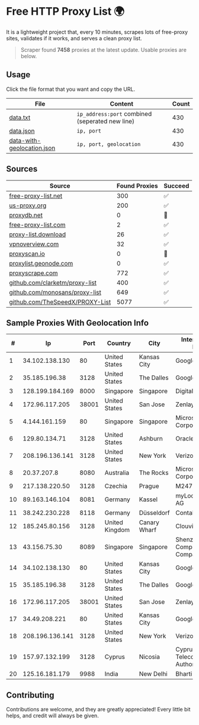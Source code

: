 
# Free HTTP Proxy List 🌍

It is a lightweight project that, every 10 minutes, scrapes lots of free-proxy sites, validates if it works, and serves a clean proxy list.


> Scraper found **7458** proxies at the latest update. Usable proxies are below.

## Usage

Click the file format that you want and copy the URL.


|File|Content|Count|
|----|-------|-----|
|[data.txt](https://raw.githubusercontent.com/themiralay/Proxy-List-World/master/data.txt)|`ip_address:port` combined (seperated new line)|430|
|[data.json](https://raw.githubusercontent.com/themiralay/Proxy-List-World/master/data.json)|`ip, port`|430|
|[data-with-geolocation.json](https://raw.githubusercontent.com/themiralay/Proxy-List-World/master/data-with-geolocation.json)|`ip, port, geolocation`|430|

## Sources

|Source|Found Proxies|Succeed|
|------|-------------|-------|
|[free-proxy-list.net](https://free-proxy-list.net)|300|✅|
|[us-proxy.org](https://www.us-proxy.org)|200|✅|
|[proxydb.net](http://proxydb.net)|0|🚫|
|[free-proxy-list.com](https://free-proxy-list.com/?page=&port=&type%5B%5D=http&type%5B%5D=https&up_time=0&search=Search)|2|✅|
|[proxy-list.download](https://www.proxy-list.download/HTTP)|26|✅|
|[vpnoverview.com](https://vpnoverview.com/privacy/anonymous-browsing/free-proxy-servers)|32|✅|
|[proxyscan.io](https://www.proxyscan.io)|0|🚫|
|[proxylist.geonode.com](https://proxylist.geonode.com/api/proxy-list?limit=300&page=1&sort_by=lastChecked&sort_type=desc&protocols=http,https)|0|✅|
|[proxyscrape.com](https://api.proxyscrape.com/v2/?request=displayproxies&protocol=http&timeout=10000&country=all&ssl=all&anonymity=all)|772|✅|
|[github.com/clarketm/proxy-list](https://raw.githubusercontent.com/clarketm/proxy-list/master/proxy-list-raw.txt)|400|✅|
|[github.com/monosans/proxy-list](https://raw.githubusercontent.com/monosans/proxy-list/main/proxies/http.txt)|649|✅|
|[github.com/TheSpeedX/PROXY-List](https://raw.githubusercontent.com/TheSpeedX/PROXY-List/master/http.txt)|5077|✅|


## Sample Proxies With Geolocation Info

|#|Ip|Port|Country|City|Internet Service Provider|
|-|--|----|-------|----|-------------------------|
|1|34.102.138.130|80|United States|Kansas City|Google LLC|
|2|35.185.196.38|3128|United States|The Dalles|Google LLC|
|3|128.199.184.169|8000|Singapore|Singapore|DigitalOcean, LLC|
|4|172.96.117.205|38001|United States|San Jose|Zenlayer Inc|
|5|4.144.161.159|80|Singapore|Singapore|Microsoft Corporation|
|6|129.80.134.71|3128|United States|Ashburn|Oracle Corporation|
|7|208.196.136.141|3128|United States|New York|Verizon Business|
|8|20.37.207.8|8080|Australia|The Rocks|Microsoft Corporation|
|9|217.138.220.50|3128|Czechia|Prague|M247 Europe SRL|
|10|89.163.146.104|8081|Germany|Kassel|myLoc managed IT AG|
|11|38.242.230.228|8118|Germany|Düsseldorf|Contabo GmbH|
|12|185.245.80.156|3128|United Kingdom|Canary Wharf|Clouvider Limited|
|13|43.156.75.30|8089|Singapore|Singapore|Shenzhen Tencent Computer Systems Company Limited|
|14|34.102.138.130|80|United States|Kansas City|Google LLC|
|15|35.185.196.38|3128|United States|The Dalles|Google LLC|
|16|172.96.117.205|38001|United States|San Jose|Zenlayer Inc|
|17|34.49.208.221|80|United States|Kansas City|Google LLC|
|18|208.196.136.141|3128|United States|New York|Verizon Business|
|19|157.97.132.199|3128|Cyprus|Nicosia|Cyprus Telecommunications Authority|
|20|125.16.181.179|9988|India|New Delhi|Bharti Airtel|



## Contributing

Contributions are welcome, and they are greatly appreciated! Every
little bit helps, and credit will always be given.

